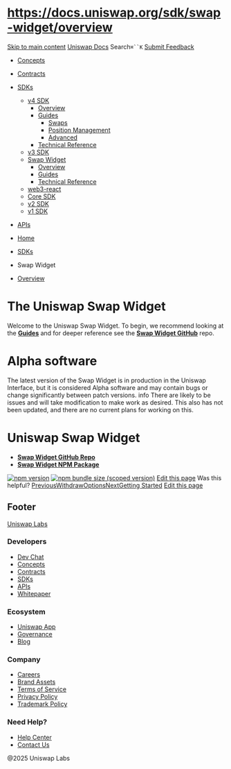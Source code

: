 # https://docs.uniswap.org/sdk/swap-widget/overview

[Skip to main content](https://docs.uniswap.org/sdk/swap-widget/overview#__docusaurus_skipToContent_fallback)
[Uniswap Docs](https://docs.uniswap.org/)
Search`⌘``K`
[Submit Feedback](https://docs.google.com/forms/d/e/1FAIpQLSdjSkZam8KiatL9XACRVxCHjDJjaPGbls77PCXDKFn4JwykXg/viewform)
  * [Concepts](https://docs.uniswap.org/concepts/overview)
  * [Contracts](https://docs.uniswap.org/contracts/v4/overview)
  * [SDKs](https://docs.uniswap.org/sdk/v4/overview)
    * [v4 SDK](https://docs.uniswap.org/sdk/swap-widget/overview)
      * [Overview](https://docs.uniswap.org/sdk/v4/overview)
      * [Guides](https://docs.uniswap.org/sdk/swap-widget/overview)
        * [Swaps](https://docs.uniswap.org/sdk/swap-widget/overview)
        * [Position Management](https://docs.uniswap.org/sdk/swap-widget/overview)
        * [Advanced](https://docs.uniswap.org/sdk/swap-widget/overview)
      * [Technical Reference](https://docs.uniswap.org/sdk/swap-widget/overview)
    * [v3 SDK](https://docs.uniswap.org/sdk/swap-widget/overview)
    * [Swap Widget](https://docs.uniswap.org/sdk/swap-widget/overview)
      * [Overview](https://docs.uniswap.org/sdk/swap-widget/overview)
      * [Guides](https://docs.uniswap.org/sdk/swap-widget/overview)
      * [Technical Reference](https://docs.uniswap.org/sdk/swap-widget/overview)
    * [web3-react](https://docs.uniswap.org/sdk/swap-widget/overview)
    * [Core SDK](https://docs.uniswap.org/sdk/swap-widget/overview)
    * [v2 SDK](https://docs.uniswap.org/sdk/swap-widget/overview)
    * [v1 SDK](https://docs.uniswap.org/sdk/swap-widget/overview)
  * [APIs](https://docs.uniswap.org/api/subgraph/overview)


  * [Home](https://docs.uniswap.org/)
  * [SDKs](https://docs.uniswap.org/sdk/v4/overview)
  * Swap Widget
  * [Overview](https://docs.uniswap.org/sdk/swap-widget/overview)


# The Uniswap Swap Widget
Welcome to the Uniswap Swap Widget. To begin, we recommend looking at the [**Guides**](https://docs.uniswap.org/sdk/swap-widget/guides/getting-started) and for deeper reference see the [**Swap Widget GitHub**](https://github.com/Uniswap/widgets) repo.
# Alpha software
The latest version of the Swap Widget is in production in the Uniswap Interface, but it is considered Alpha software and may contain bugs or change significantly between patch versions.
info
There are likely to be issues and will take modification to make work as desired. This also has not been updated, and there are no current plans for working on this.
# Uniswap Swap Widget
  * [**Swap Widget GitHub Repo**](https://github.com/Uniswap/widgets)
  * [**Swap Widget NPM Package**](https://www.npmjs.com/package/@uniswap/widgets)


[![npm version](https://img.shields.io/npm/v/@uniswap/widgets/latest.svg)](https://www.npmjs.com/package/@uniswap/v3-sdk/v/latest) [![npm bundle size \(scoped version\)](https://img.shields.io/bundlephobia/minzip/@uniswap/widgets/latest.svg)](https://bundlephobia.com/result?p=@uniswap/v3-sdk@latest)
[Edit this page](https://github.com/uniswap/uniswap-docs/tree/main/docs/sdk/swap-widget/overview.md)
Was this helpful?
[PreviousWithdrawOptions](https://docs.uniswap.org/sdk/v3/reference/interfaces/WithdrawOptions)[NextGetting Started](https://docs.uniswap.org/sdk/swap-widget/guides/getting-started)
[Edit this page](https://github.com/uniswap/uniswap-docs/tree/main/docs/sdk/swap-widget/overview.md)
## Footer
[Uniswap Labs](https://docs.uniswap.org/)
### Developers
  * [Dev Chat](https://discord.com/invite/uniswap)
  * [Concepts](https://docs.uniswap.org/concepts/overview)
  * [Contracts](https://docs.uniswap.org/contracts/v4/overview)
  * [SDKs](https://docs.uniswap.org/sdk/v4/overview)
  * [APIs](https://docs.uniswap.org/api/subgraph/overview)
  * [Whitepaper](https://app.uniswap.org/whitepaper-v4.pdf)


### Ecosystem
  * [Uniswap App](https://app.uniswap.org/)
  * [Governance](https://www.uniswapfoundation.org/governance)
  * [Blog](https://blog.uniswap.org/)


### Company
  * [Careers](https://boards.greenhouse.io/uniswaplabs)
  * [Brand Assets](https://github.com/Uniswap/brand-assets/raw/main/Uniswap%20Brand%20Assets.zip)
  * [Terms of Service](https://support.uniswap.org/hc/en-us/articles/30935100859661-Uniswap-Labs-Terms-of-Service)
  * [Privacy Policy](https://support.uniswap.org/hc/en-us/articles/30934457771405-Uniswap-Labs-Privacy-Policy)
  * [Trademark Policy](https://support.uniswap.org/hc/en-us/articles/30934762216973-Uniswap-Labs-Trademark-Guidelines)


### Need Help?
  * [Help Center](https://support.uniswap.org/)
  * [Contact Us](https://support.uniswap.org/hc/en-us/requests/new)


@2025 Uniswap Labs
[](https://github.com/uniswap/uniswap-docs)[](https://twitter.com/Uniswap)[](https://discord.com/invite/uniswap)
